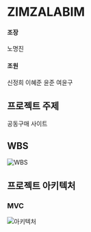 # ZIMZALABIM
#### 조장
노명진
#### 조원
신정희
이혜준
윤준
여윤구

## 프로젝트 주제
공동구매 사이트

## WBS
![WBS](https://github.com/jhee10101/ZIMZALABIM/blob/master/ZIMZALABIM/document/image/WBS.PNG?raw=true)

## 프로젝트 아키텍처
### MVC
![아키텍처](https://github.com/jhee10101/ZIMZALABIM/blob/master/ZIMZALABIM/document/image/MVC.PNG?raw=true)


